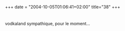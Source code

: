 +++
date = "2004-10-05T01:06:41+02:00"
title="38"
+++
#
vodkaland
sympathique, pour le moment...



